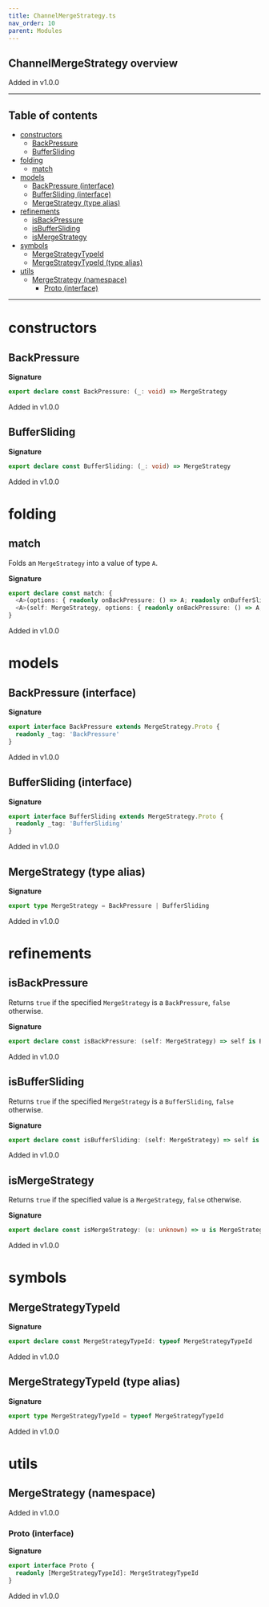 ```yaml
---
title: ChannelMergeStrategy.ts
nav_order: 10
parent: Modules
---
```


## ChannelMergeStrategy overview

Added in v1.0.0

---

<h2 class="text-delta">Table of contents</h2>

- [constructors](#constructors)
  - [BackPressure](#backpressure)
  - [BufferSliding](#buffersliding)
- [folding](#folding)
  - [match](#match)
- [models](#models)
  - [BackPressure (interface)](#backpressure-interface)
  - [BufferSliding (interface)](#buffersliding-interface)
  - [MergeStrategy (type alias)](#mergestrategy-type-alias)
- [refinements](#refinements)
  - [isBackPressure](#isbackpressure)
  - [isBufferSliding](#isbuffersliding)
  - [isMergeStrategy](#ismergestrategy)
- [symbols](#symbols)
  - [MergeStrategyTypeId](#mergestrategytypeid)
  - [MergeStrategyTypeId (type alias)](#mergestrategytypeid-type-alias)
- [utils](#utils)
  - [MergeStrategy (namespace)](#mergestrategy-namespace)
    - [Proto (interface)](#proto-interface)

---

# constructors

## BackPressure

**Signature**

```ts
export declare const BackPressure: (_: void) => MergeStrategy
```

Added in v1.0.0

## BufferSliding

**Signature**

```ts
export declare const BufferSliding: (_: void) => MergeStrategy
```

Added in v1.0.0

# folding

## match

Folds an `MergeStrategy` into a value of type `A`.

**Signature**

```ts
export declare const match: {
  <A>(options: { readonly onBackPressure: () => A; readonly onBufferSliding: () => A }): (self: MergeStrategy) => A
  <A>(self: MergeStrategy, options: { readonly onBackPressure: () => A; readonly onBufferSliding: () => A }): A
}
```

Added in v1.0.0

# models

## BackPressure (interface)

**Signature**

```ts
export interface BackPressure extends MergeStrategy.Proto {
  readonly _tag: 'BackPressure'
}
```

Added in v1.0.0

## BufferSliding (interface)

**Signature**

```ts
export interface BufferSliding extends MergeStrategy.Proto {
  readonly _tag: 'BufferSliding'
}
```

Added in v1.0.0

## MergeStrategy (type alias)

**Signature**

```ts
export type MergeStrategy = BackPressure | BufferSliding
```

Added in v1.0.0

# refinements

## isBackPressure

Returns `true` if the specified `MergeStrategy` is a `BackPressure`, `false`
otherwise.

**Signature**

```ts
export declare const isBackPressure: (self: MergeStrategy) => self is BackPressure
```

Added in v1.0.0

## isBufferSliding

Returns `true` if the specified `MergeStrategy` is a `BufferSliding`, `false`
otherwise.

**Signature**

```ts
export declare const isBufferSliding: (self: MergeStrategy) => self is BufferSliding
```

Added in v1.0.0

## isMergeStrategy

Returns `true` if the specified value is a `MergeStrategy`, `false`
otherwise.

**Signature**

```ts
export declare const isMergeStrategy: (u: unknown) => u is MergeStrategy
```

Added in v1.0.0

# symbols

## MergeStrategyTypeId

**Signature**

```ts
export declare const MergeStrategyTypeId: typeof MergeStrategyTypeId
```

Added in v1.0.0

## MergeStrategyTypeId (type alias)

**Signature**

```ts
export type MergeStrategyTypeId = typeof MergeStrategyTypeId
```

Added in v1.0.0

# utils

## MergeStrategy (namespace)

Added in v1.0.0

### Proto (interface)

**Signature**

```ts
export interface Proto {
  readonly [MergeStrategyTypeId]: MergeStrategyTypeId
}
```

Added in v1.0.0
